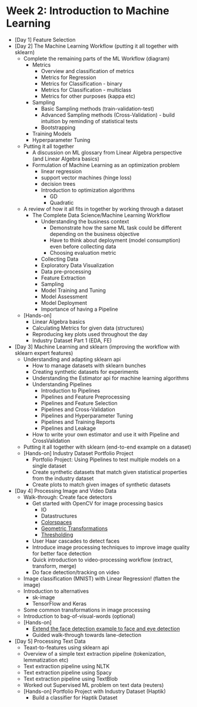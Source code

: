 # Week 2: Introduction to Machine Learning

* [Day 1] Feature Selection
* [Day 2] The Machine Learning Workflow (putting it all together with sklearn)
    - Complete the remaining parts of the ML Workflow (diagram)
         * Metrics
              - Overview and classification of metrics
              - Metrics for Regression
              - Metrics for Classification - binary
              - Metrics for Classification - multiclass
              - Metrics for other purposes (kappa etc)
         * Sampling
             - Basic Sampling methods (train-validation-test)
             - Advanced Sampling methods (Cross-Validation) - build intuition by reminding of statistical tests
             - Bootstrapping
         * Training Models
         * Hyperparameter Tuning
    - Putting it all together
         * A discussion on ML glossary from Linear Algebra perspective (and Linear Algebra basics)
         * Formulation of Machine Learning as an optimization problem
             - linear regression
             - support vector machines (hinge loss)
             - decision trees
             - Introduction to optimization algorithms
                 * GD
                 * Quadratic
    - A review of how it all fits in together by working through a dataset
         * The Complete Data Science/Machine Learning Workflow
              - Understanding the business context
                  * Demonstrate how the same ML task could be different depending on the business objective
                  * Have to think about deployment (model consumption) even before collecting data
                  * Choosing evaluation metric
              - Collecting Data
              - Exploratory Data Visualization
              - Data pre-processing
              - Feature Extraction
              - Sampling
              - Model Training and Tuning
              - Model Assessment
              - Model Deployment
              - Importance of having a Pipeline
    - [Hands-on]
         * Linear Algebra basics
         * Calculating Metrics for given data (structures)
         * Reproducing key plots used throughout the day
         * Industry Dataset Part 1 (EDA, FE)
* [Day 3] Machine Learning and sklearn (improving the workflow with sklearn expert features)
    - Understanding and adapting sklearn api
         * How to manage datasets with sklearn bunches
         * Creating synthetic datasets for experiments
         * Understanding the Estimator api for machine learning algorithms
         * Understanding Pipelines
             - Introduction to Pipelines
             - Pipelines and Feature Preprocessing
             - Pipelines and Feature Selection
             - Pipelines and Cross-Validation
             - Pipelines and Hyperparameter Tuning
             - Pipelines and Training Reports
             - Pipelines and Leakage
         * How to write your own estimator and use it with Pipeline and CrossValidation
    - Putting it all together with sklearn (end-to-end example on a dataset)
    - [Hands-on] Industry Dataset Portfolio Project
         * Portfolio Project: Using Pipelines to test multiple models on a single dataset
         * Create synthetic datasets that match given statistical properties from the industry dataset
         * Create plots to match given images of synthetic datasets
* [Day 4] Processing Image and Video Data
    - Walk-through: Create face detectors
         * Get started with OpenCV for image processing basics
             - IO
             - Datastructures
             - [Colorspaces]()
             - [Geometric Transformations](http://opencv-python-tutroals.readthedocs.io/en/latest/py_tutorials/py_imgproc/py_geometric_transformations/py_geometric_transformations.html#geometric-transformations)
             - [Thresholding](http://opencv-python-tutroals.readthedocs.io/en/latest/py_tutorials/py_imgproc/py_thresholding/py_thresholding.html#thresholding)
         * User Haar cascades to detect faces
         * Introduce image processing techniques to improve image quality for better face detection
         * Quick introduction to video-processing workflow (extract, transform, merge)
         * Do face detection/tracking on video
    - Image classification (MNIST) with Linear Regression! (flatten the image)
    - Introduction to alternatives
         * sk-image
         * TensorFlow and Keras
    - Some common transformations in image processing
    - Introduction to bag-of-visual-words (optional)
    - [Hands-on]
         * [Extend the face detection example to face and eye detection](http://opencv-python-tutroals.readthedocs.io/en/latest/py_tutorials/py_objdetect/py_face_detection/py_face_detection.html)
         * Guided walk-through towards lane-detection
* [Day 5] Processing Text Data
    - Teaxt-to-features using sklearn api
    - Overview of a simple text extraction pipeline (tokenization, lemmatization etc)
    - Text extraction pipeline using NLTK
    - Text extraction pipeline using Spacy
    - Text extraction pipeline using TextBlob
    - Worked out Supervised ML problem on text data (reuters)
    - [Hands-on] Portfolio Project with Industry Dataset (Haptik)
         * Build a classifier for Haptik Dataset 

